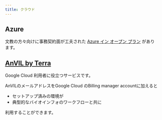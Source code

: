 ```yaml
---
title: クラウド
---
```


## Azure

文教の方々向けに事務契約面が工夫された [Azure イン オープン プラン](https://azure.microsoft.com/ja-jp/offers/ms-azr-0111p/) があります。

## [AnVIL by Terra](https://anvil.terra.bio/#)

Google Cloud 利用者に役立つサービスです。

AnVILのメールアドレスをGoogle Cloud のBilling manager accountに加えると

- セットアップ済みの環境が
- 典型的なバイオインフォのワークフローと共に

利用することができます。
